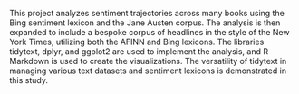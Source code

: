 This project analyzes sentiment trajectories across many books using the Bing sentiment lexicon and the Jane Austen corpus. The analysis is then expanded to include a bespoke corpus of headlines in the style of the New York Times, utilizing both the AFINN and Bing lexicons. The libraries tidytext, dplyr, and ggplot2 are used to implement the analysis, and R Markdown is used to create the visualizations. The versatility of tidytext in managing various text datasets and sentiment lexicons is demonstrated in this study.
